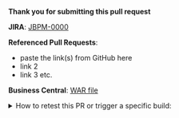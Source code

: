 **Thank you for submitting this pull request**

**JIRA**: [JBPM-0000](https://issues.redhat.com/browse/JBPM-0000)

**Referenced Pull Requests**:
* paste the link(s) from GitHub here
* link 2
* link 3 etc.

**Business Central**: [WAR file](https://donwnload.here/something)

<details>
<summary>
How to retest this PR or trigger a specific build:
</summary>

* Retest PR: <b>jenkins retest this</b>
* A full downstream build: <b>jenkins do fdb</b>
* A compile downstream build: <b>jenkins do cdb</b>
* A full production downstream build: <b>jenkins do product fdb</b>
* An upstream build: <b>jenkins do upstream</b>
</details>
